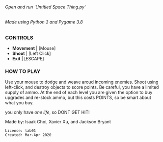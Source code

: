 ###### Open and run 'Untitled Space Thing.py'
###### Made using Python 3 and Pygame 3.8

### CONTROLS
- **Movement**  \| \[Mouse]
- **Shoot**     \| \[Left Click]
- **Exit**      \| \[ESCAPE]



### HOW TO PLAY
Use your mouse to dodge and weave aroud incoming enemies. Shoot using left\-click, and destroy objects to score points. Be careful, you have a limited supply of ammo. At the end of each level you are given the option to buy upgrades and re-stock ammo, but this costs POINTS, so be smart about what you buy.

you only have *one life*, so DONT GET HIT!

Made by: Isaak Choi, Xavier Xu, and Jackson Bryant

```
License: lab01
Created: Mar-Apr 2020
```

